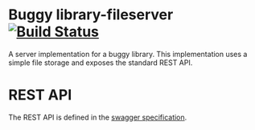 # Buggy library-fileserver [![Build Status](https://travis-ci.org/BuggyOrg/library-fileserver.svg?branch=master)](https://travis-ci.org/BuggyOrg/library-fileserver)

A server implementation for a buggy library. This implementation uses a simple file storage and exposes the standard REST API.

# REST API

The REST API is defined in the [swagger specification](https://buggyorg.github.io/library-specification/).

